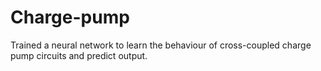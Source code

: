 # Charge-pump
Trained a neural network to learn the behaviour of cross-coupled charge pump circuits and predict output. 

